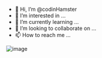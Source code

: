 - 👋 Hi, I’m @codinHamster
- 👀 I’m interested in ...
- 🌱 I’m currently learning ...
- 💞️ I’m looking to collaborate on ...
- 📫 How to reach me ...

<!---
codinHamster/codinHamster is a ✨ special ✨ repository because its `README.md` (this file) appears on your GitHub profile.
You can click the Preview link to take a look at your changes.
--->

![image](https://github.com/codinHamster/codinHamster/assets/149699474/125e28a2-b473-4251-90af-94cc967e81cb)

